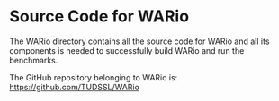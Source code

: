# Source Code for WARio

The WARio directory contains all the source code for WARio and all its components
is needed to successfully build WARio and run the benchmarks.

The GitHub repository belonging to WARio is:
https://github.com/TUDSSL/WARio

